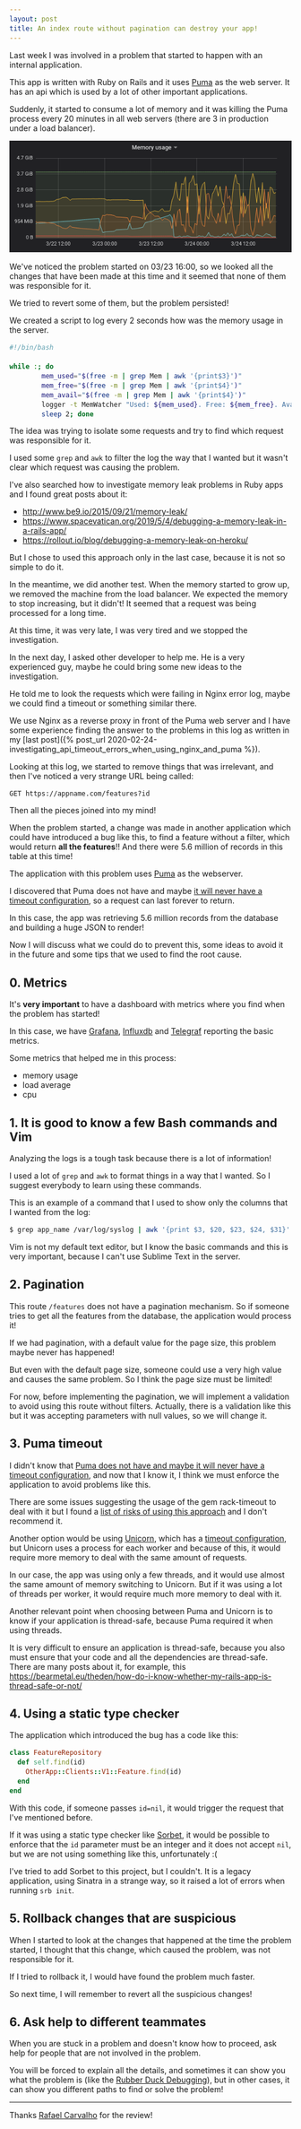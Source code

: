 ```yaml
---
layout: post
title: An index route without pagination can destroy your app!
---
```


Last week I was involved in a problem that started to happen with an internal
application.

This app is written with Ruby on Rails and it uses [Puma](https://puma.io/) as
the web server. It has an api which is used by a lot of other important
applications.

Suddenly, it started to consume a lot of memory and it was killing the Puma
process every 20 minutes in all web servers (there are 3 in production under a
load balancer).

![memory chart](../images/pagination_1.png)

We've noticed the problem started on 03/23 16:00, so we looked all the changes
that have been made at this time and it seemed that none of them was responsible
for it.

We tried to revert some of them, but the problem persisted!

We created a script to log every 2 seconds how was the memory usage in the server.

```bash
#!/bin/bash

while :; do
        mem_used="$(free -m | grep Mem | awk '{print$3}')"
        mem_free="$(free -m | grep Mem | awk '{print$4}')"
        mem_avail="$(free -m | grep Mem | awk '{print$4}')"
        logger -t MemWatcher "Used: ${mem_used}. Free: ${mem_free}. Available: ${mem_avail}.";
        sleep 2; done
```

The idea was trying to isolate some requests and try to find which request was
responsible for it.

I used some `grep` and `awk` to filter the log the way that I wanted but it wasn't
clear which request was causing the problem.

I've also searched how to investigate memory leak problems in Ruby apps and I found
great posts about it:

- <http://www.be9.io/2015/09/21/memory-leak/>
- <https://www.spacevatican.org/2019/5/4/debugging-a-memory-leak-in-a-rails-app/>
- <https://rollout.io/blog/debugging-a-memory-leak-on-heroku/>

But I chose to used this approach only in the last case, because it is not so
simple to do it.

In the meantime, we did another test. When the memory started to grow up, we
removed the machine from the load balancer. We expected the memory to stop
increasing, but it didn't! It seemed that a request was being processed for a
long time.

At this time, it was very late, I was very tired and we stopped the investigation.

In the next day, I asked other developer to help me. He is a very experienced
guy, maybe he could bring some new ideas to the investigation.

He told me to look the requests which were failing in Nginx error log, maybe we could
find a timeout or something similar there.

We use Nginx as a reverse proxy in front of the Puma web server and I have some
experience finding the answer to the problems in this log as written in my [last
post]({% post_url 2020-02-24-investigating_api_timeout_errors_when_using_nginx_and_puma %}).

Looking at this log, we started to remove things that was irrelevant, and then
I've noticed a very strange URL being called:

```
GET https://appname.com/features?id
```

Then all the pieces joined into my mind!

When the problem started, a change was made in another application which could
have introduced a bug like this, to find a feature without a filter, which would
return **all the features**!! And there were 5.6 million of records in this table
at this time!

The application with this problem uses [Puma](https://puma.io) as the webserver.

I discovered that Puma does not have and maybe
[it will never have a timeout configuration](https://github.com/puma/puma/issues/1774),
so a request can last forever to return.

In this case, the app was retrieving 5.6 million records from the database and
building a huge JSON to render!

Now I will discuss what we could do to prevent this, some ideas to avoid it
in the future and some tips that we used to find the root cause.

## 0. Metrics

It's **very important** to have a dashboard with metrics where you find when the
problem has started!

In this case, we have [Grafana](https://grafana.com/),
[Influxdb](https://www.influxdata.com/) and
[Telegraf](https://www.influxdata.com/time-series-platform/telegraf/) reporting the basic metrics.

Some metrics that helped me in this process:
- memory usage
- load average
- cpu

## 1. It is good to know a few Bash commands and Vim

Analyzing the logs is a tough task because there is a lot of information!

I used a lot of `grep` and `awk` to format things in a way that I wanted.
So I suggest everybody to learn using these commands.

This is an example of a command that I used to show only the columns that I wanted
from the log:

```bash
$ grep app_name /var/log/syslog | awk '{print $3, $20, $23, $24, $31}' > /tmp/requests
```

Vim is not my default text editor, but I know the basic commands and this is very
important, because I can't use Sublime Text in the server.

## 2. Pagination

This route `/features` does not have a pagination mechanism. So if someone
tries to get all the features from the database, the application would process
it!

If we had pagination, with a default value for the page size, this problem maybe
never has happened!

But even with the default page size, someone could use a very high value and
causes the same problem. So I think the page size must be limited!

For now, before implementing the pagination, we will implement a validation to
avoid using this route without filters. Actually, there is a validation like this
but it was accepting parameters with null values, so we will change it.

## 3. Puma timeout

I didn't know that
[Puma does not have and maybe it will never have a timeout configuration](https://github.com/puma/puma/issues/1774),
 and now that I know it, I think we must enforce the application to avoid problems
 like this.

There are some issues suggesting the usage of the gem rack-timeout to deal with
it but I found a [list of risks of using this approach](https://github.com/sharpstone/rack-timeout/blob/master/doc/risks.md)
and I don't recommend it.

Another option would be using [Unicorn](https://yhbt.net/unicorn/), which has a
[timeout configuration](https://github.com/defunkt/unicorn/blob/master/lib/unicorn/configurator.rb#L243),
but Unicorn uses a process for each worker and because of this, it would require
more memory to deal with the same amount of requests.

In our case, the app was using only a few threads, and it would use
almost the same amount of memory switching to Unicorn. But if it was using a lot
of threads per worker, it would require much more memory to deal with it.

Another relevant point when choosing between Puma and Unicorn is to know if your
application is thread-safe, because Puma required it when using threads.

It is very difficult to ensure an application is thread-safe, because you also
must ensure that your code and all the dependencies are thread-safe. There are
many posts about it, for example, this <https://bearmetal.eu/theden/how-do-i-know-whether-my-rails-app-is-thread-safe-or-not/>

## 4. Using a static type checker

The application which introduced the bug has a code like this:

```ruby
class FeatureRepository
  def self.find(id)
    OtherApp::Clients::V1::Feature.find(id)
  end
end
```

With this code, if someone passes `id=nil`, it would trigger the request that I've
mentioned before.

If it was using a static type checker like [Sorbet](https://sorbet.org/), it
would be possible to enforce that the `id` parameter must be an integer and it
does not accept `nil`, but we are not using something like this, unfortunately :(

I've tried to add Sorbet to this project, but I couldn't. It is a legacy application,
using Sinatra in a strange way, so it raised a lot of errors when running
`srb init`.

## 5. Rollback changes that are suspicious

When I started to look at the changes that happened at the time the problem started,
I thought that this change, which caused the problem, was not responsible for it.

If I tried to rollback it, I would have found the problem much faster.

So next time, I will remember to revert all the suspicious changes!

## 6. Ask help to different teammates

When you are stuck in a problem and doesn't know how to proceed, ask help for
people that are not involved in the problem.

You will be forced to explain all the details, and sometimes it can show you
what the problem is (like the [Rubber Duck Debugging](https://rubberduckdebugging.com/)), but in
other cases, it can show you different paths to find or solve the problem!


---

Thanks [Rafael Carvalho](github.com/zinho) for the review!
